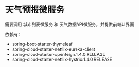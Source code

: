 # 天气预报微服务

需要调用 城市列表微服务 和 天气数据API微服务，并提供前端UI界面

依赖有：
- spring-boot-starter-thymeleaf
- spring-cloud-starter-netflix-eureka-client
- spring-cloud-starter-openfeign:1.4.0.RELEASE
- spring-cloud-starter-netflix-hystrix:1.4.0.RELEASE